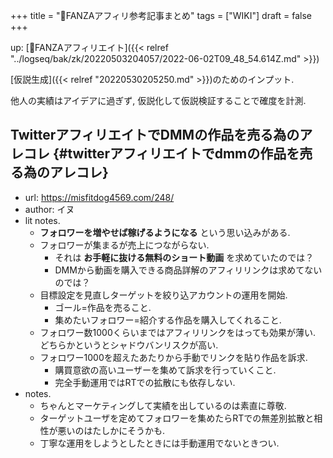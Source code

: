 +++
title = "📝FANZAアフィリ参考記事まとめ"
tags = ["WIKI"]
draft = false
+++

up: [📝FANZAアフィリエイト]({{< relref "../logseq/bak/zk/20220503204057/2022-06-02T09_48_54.614Z.md" >}})

[仮説生成]({{< relref "20220530205250.md" >}})のためのインプット.

他人の実績はアイデアに過ぎず, 仮説化して仮説検証することで確度を計測.


## TwitterアフィリエイトでDMMの作品を売る為のアレコレ {#twitterアフィリエイトでdmmの作品を売る為のアレコレ}

-   url: <https://misfitdog4569.com/248/>
-   author: イヌ
-   lit notes.
    -   **フォロワーを増やせば稼げるようになる** という思い込みがある.
    -   フォロワーが集まるが売上につながらない.
        -   それは **お手軽に抜ける無料のショート動画** を求めていたのでは？
        -   DMMから動画を購入できる商品詳解のアフィリリンクは求めてないのでは？
    -   目標設定を見直しターゲットを絞り込アカウントの運用を開始.
        -   ゴール=作品を売ること.
        -   集めたいフォロワー=紹介する作品を購入してくれること.
    -   フォロワー数1000くらいまではアフィリリンクをはっても効果が薄い. どちらかというとシャドウバンリスクが高い.
    -   フォロワー1000を超えたあたりから手動でリンクを貼り作品を訴求.
        -   購買意欲の高いユーザーを集めて訴求を行っていくこと.
        -   完全手動運用ではRTでの拡散にも依存しない.
-   notes.
    -   ちゃんとマーケティングして実績を出しているのは素直に尊敬.
    -   ターゲットユーザを定めてフォロワーを集めたらRTでの無差別拡散と相性が悪いのはたしかにそうかも.
    -   丁寧な運用をしようとしたときには手動運用でないときつい.
